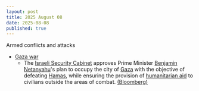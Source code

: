 ```yaml
---
layout: post
title: 2025 August 08
date: 2025-08-08
published: true
---
```



Armed conflicts and attacks

* [Gaza war](https://en.wikipedia.org/wiki/Gaza_war "Gaza war")
  * The [Israeli Security Cabinet](https://en.wikipedia.org/wiki/Security_Cabinet_of_Israel "Security Cabinet of Israel") approves Prime Minister [Benjamin Netanyahu](https://en.wikipedia.org/wiki/Benjamin_Netanyahu "Benjamin Netanyahu")'s plan to occupy the city of [Gaza](https://en.wikipedia.org/wiki/Gaza_City "Gaza City") with the objective of defeating [Hamas](https://en.wikipedia.org/wiki/Hamas "Hamas"), while ensuring the provision of [humanitarian aid](https://en.wikipedia.org/wiki/Humanitarian_aid "Humanitarian aid") to civilians outside the areas of combat. [(Bloomberg)](https://www.bloomberg.com/news/articles/2025-08-08/israel-security-cabinet-approves-pm-s-plan-to-seize-gaza-city-me26un7f)
